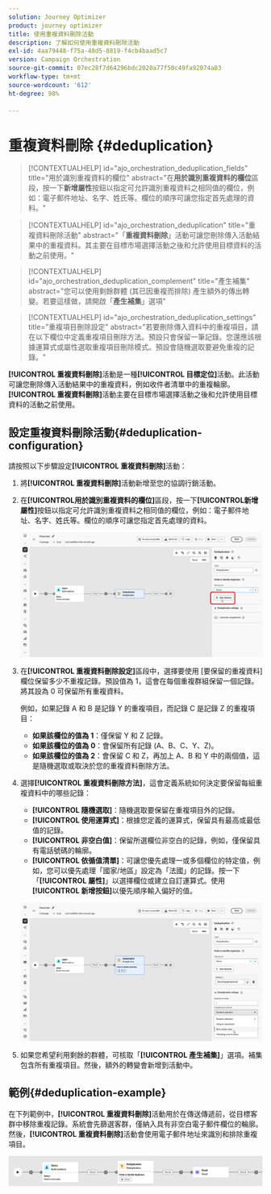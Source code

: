 ```yaml
---
solution: Journey Optimizer
product: journey optimizer
title: 使用重複資料刪除活動
description: 了解如何使用重複資料刪除活動
exl-id: 4aa79448-f75a-48d5-8819-f4cb4baad5c7
version: Campaign Orchestration
source-git-commit: 07ec28f7d64296bdc2020a77f50c49fa92074a83
workflow-type: tm+mt
source-wordcount: '612'
ht-degree: 98%

---
```



# 重複資料刪除 {#deduplication}

>[!CONTEXTUALHELP]
>id="ajo_orchestration_deduplication_fields"
>title="用於識別重複資料的欄位"
>abstract="在&#x200B;**&#x200B;用於識別重複資料的欄位&#x200B;**&#x200B;區段，按一下&#x200B;**&#x200B;新增屬性**&#x200B;按鈕以指定可允許識別重複資料之相同值的欄位，例如：電子郵件地址、名字、姓氏等。欄位的順序可讓您指定首先處理的資料。"

>[!CONTEXTUALHELP]
>id="ajo_orchestration_deduplication"
>title="重複資料刪除活動"
>abstract="「**重複資料刪除**」活動可讓您刪除傳入活動結果中的重複資料。其主要在目標市場選擇活動之後和允許使用目標資料的活動之前使用。"

>[!CONTEXTUALHELP]
>id="ajo_orchestration_deduplication_complement"
>title="產生補集"
>abstract="您可以使用剩餘群體 (其已因重複而排除) 產生額外的傳出轉變。若要這樣做，請開啟「**產生補集**」選項"

>[!CONTEXTUALHELP]
>id="ajo_orchestration_deduplication_settings"
>title="重複項目刪除設定"
>abstract="若要刪除傳入資料中的重複項目，請在以下欄位中定義重複項目刪除方法。預設只會保留一筆記錄。您還應該根據運算式或屬性選取重複項目刪除模式。預設會隨機選取要避免重複的記錄。"

**[!UICONTROL 重複資料刪除]**&#x200B;活動是一種&#x200B;**[!UICONTROL 目標定位]**&#x200B;活動。此活動可讓您刪除傳入活動結果中的重複資料，例如收件者清單中的重複輪廓。**[!UICONTROL 重複資料刪除]**&#x200B;活動主要在目標市場選擇活動之後和允許使用目標資料的活動之前使用。

## 設定重複資料刪除活動{#deduplication-configuration}

請按照以下步驟設定&#x200B;**[!UICONTROL 重複資料刪除]**&#x200B;活動：


1. 將&#x200B;**[!UICONTROL 重複資料刪除]**&#x200B;活動新增至您的協調行銷活動。

1. 在&#x200B;**[!UICONTROL &#x200B;用於識別重複資料的欄位&#x200B;]**&#x200B;區段，按一下&#x200B;**[!UICONTROL &#x200B;新增屬性]**&#x200B;按鈕以指定可允許識別重複資料之相同值的欄位，例如：電子郵件地址、名字、姓氏等。欄位的順序可讓您指定首先處理的資料。

   ![](../assets/deduplication-1.png)

1. 在&#x200B;**[!UICONTROL 重複資料刪除設定]**&#x200B;區段中，選擇要使用 [要保留的重複資料] 欄位保留多少不重複記錄。預設值為 1，這會在每個重複群組保留一個記錄。將其設為 0 可保留所有重複資料。

   例如，如果記錄 A 和 B 是記錄 Y 的重複項目，而記錄 C 是記錄 Z 的重複項目：

   * **如果該欄位的值為 1**：僅保留 Y 和 Z 記錄。
   * **如果該欄位的值為 0**：會保留所有記錄 (A、B、C、Y、Z)。
   * **如果該欄位的值為 2**：會保留 C 和 Z，再加上 A、B 和 Y 中的兩個值，這是隨機選取或取決於您的重複資料刪除方法。

1. 選擇&#x200B;**[!UICONTROL 重複資料刪除方法]**，這會定義系統如何決定要保留每組重複資料中的哪些記錄：

   * **[!UICONTROL 隨機選取]**：隨機選取要保留在重複項目外的記錄。
   * **[!UICONTROL 使用運算式]**：根據您定義的運算式，保留具有最高或最低值的記錄。
   * **[!UICONTROL 非空白值]**：保留所選欄位非空白的記錄，例如，僅保留具有電話號碼的輪廓。
   * **[!UICONTROL 依循值清單]**：可讓您優先處理一或多個欄位的特定值，例如，您可以優先處理「國家/地區」設定為「法國」的記錄。按一下「**[!UICONTROL 屬性]**」以選擇欄位或建立自訂運算式。使用&#x200B;**[!UICONTROL 新增按鈕]**&#x200B;以優先順序輸入偏好的值。

   ![](../assets/deduplication-2.png)

1. 如果您希望利用剩餘的群體，可核取「**[!UICONTROL 產生補集]**」選項。補集包含所有重複項目。然後，額外的轉變會新增到活動中。

## 範例{#deduplication-example}

在下列範例中，**[!UICONTROL 重複資料刪除]**&#x200B;活動用於在傳送傳遞前，從目標客群中移除重複記錄。系統會先篩選客群，僅納入具有非空白電子郵件欄位的輪廓。然後，**[!UICONTROL 重複資料刪除]**&#x200B;活動會使用電子郵件地址來識別和排除重複項目。

![](../assets/deduplication-3.png)
